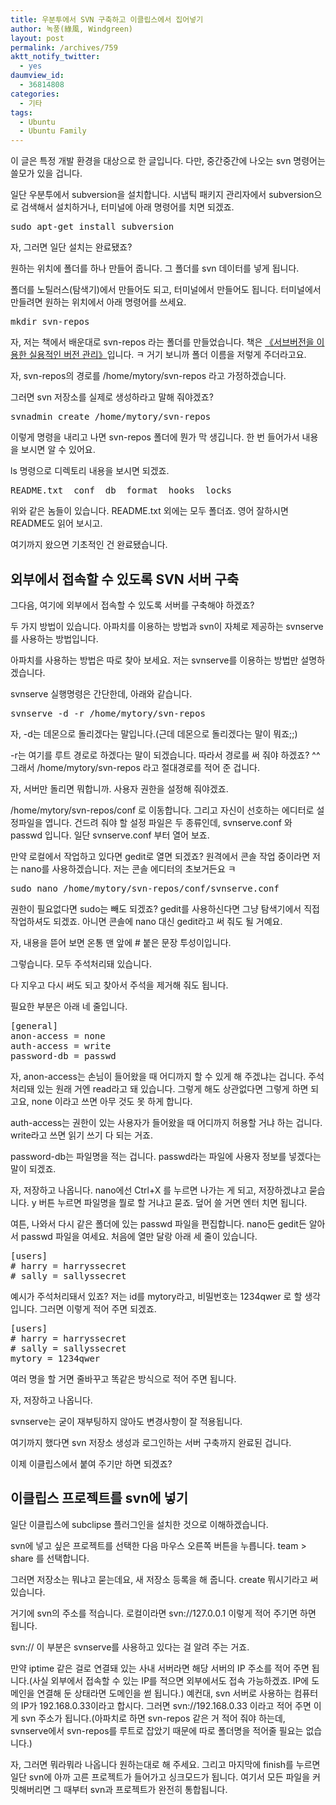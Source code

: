 ```yaml
---
title: 우분투에서 SVN 구축하고 이클립스에서 집어넣기
author: 녹풍(綠風, Windgreen)
layout: post
permalink: /archives/759
aktt_notify_twitter:
  - yes
daumview_id:
  - 36814808
categories:
  - 기타
tags:
  - Ubuntu
  - Ubuntu Family
---
```

이 글은 특정 개발 환경을 대상으로 한 글입니다. 다만, 중간중간에 나오는 svn 명령어는 쓸모가 있을 겁니다.

일단 우분투에서 subversion을 설치합니다. 시냅틱 패키지 관리자에서 subversion으로 검색해서 설치하거나, 터미널에 아래 명령어를 치면 되겠죠.

<pre class="brush:plain">sudo apt-get install subversion</pre>

자, 그러면 일단 설치는 완료됐죠?

원하는 위치에 폴더를 하나 만들어 줍니다. 그 폴더를 svn 데이터를 넣게 됩니다.

폴더를 노틸러스(탐색기)에서 만들어도 되고, 터미널에서 만들어도 됩니다. 터미널에서 만들려면 원하는 위치에서 아래 명령어를 쓰세요.

<pre class="brush:plain">mkdir svn-repos</pre>

자, 저는 책에서 배운대로 svn-repos 라는 폴더를 만들었습니다. 책은 <a href="http://koko8829.tistory.com/23" target="_blank">《서브버전을 이용한 실용적인 버전 관리》</a>입니다. ㅋ 거기 보니까 폴더 이름을 저렇게 주더라고요.

자, svn-repos의 경로를 /home/mytory/svn-repos 라고 가정하겠습니다.

그러면 svn 저장소를 실제로 생성하라고 말해 줘야겠죠?

<pre class="brush:plain">svnadmin create /home/mytory/svn-repos</pre>

이렇게 명령을 내리고 나면 svn-repos 폴더에 뭔가 막 생깁니다. 한 번 들어가서 내용을 보시면 알 수 있어요.

ls 명령으로 디렉토리 내용을 보시면 되겠죠.

<pre class="brush:plain">README.txt  conf  db  format  hooks  locks</pre>

위와 같은 놈들이 있습니다. README.txt 외에는 모두 폴더죠. 영어 잘하시면 README도 읽어 보시고.

여기까지 왔으면 기초적인 건 완료됐습니다.

## 외부에서 접속할 수 있도록 SVN 서버 구축

그다음, 여기에 외부에서 접속할 수 있도록 서버를 구축해야 하겠죠?

두 가지 방법이 있습니다. 아파치를 이용하는 방법과 svn이 자체로 제공하는 svnserve를 사용하는 방법입니다.

아파치를 사용하는 방법은 따로 찾아 보세요. 저는 svnserve를 이용하는 방법만 설명하겠습니다.

svnserve 실행명령은 간단한데, 아래와 같습니다.

<pre class="brush:plain">svnserve -d -r /home/mytory/svn-repos</pre>

자, -d는 데몬으로 돌리겠다는 말입니다.(근데 데몬으로 돌리겠다는 말이 뭐죠;;)

-r는 여기를 루트 경로로 하겠다는 말이 되겠습니다. 따라서 경로를 써 줘야 하겠죠? ^^ 그래서 /home/mytory/svn-repos 라고 절대경로를 적어 준 겁니다.

자, 서버만 돌리면 뭐합니까. 사용자 권한을 설정해 줘야겠죠.

/home/mytory/svn-repos/conf 로 이동합니다. 그리고 자신이 선호하는 에디터로 설정파일을 엽니다. 건드려 줘야 할 설정 파일은 두 종류인데, svnserve.conf 와 passwd 입니다. 일단 svnserve.conf 부터 열어 보죠.

만약 로컬에서 작업하고 있다면 gedit로 열면 되겠죠? 원격에서 콘솔 작업 중이라면 저는 nano를 사용하겠습니다. 저는 콘솔 에디터의 초보거든요 ㅋ

<pre class="brush:plain">sudo nano /home/mytory/svn-repos/conf/svnserve.conf</pre>

권한이 필요없다면 sudo는 빼도 되겠죠? gedit를 사용하신다면 그냥 탐색기에서 직접 작업하셔도 되겠죠. 아니면 콘솔에 nano 대신 gedit라고 써 줘도 될 거예요.

자, 내용을 뜯어 보면 온통 맨 앞에 # 붙은 문장 투성이입니다.

그렇습니다. 모두 주석처리돼 있습니다.

다 지우고 다시 써도 되고 찾아서 주석을 제거해 줘도 됩니다.

필요한 부분은 아래 네 줄입니다.

<pre class="brush:plain">[general]
anon-access = none
auth-access = write
password-db = passwd</pre>

자, anon-access는 손님이 들어왔을 때 어디까지 할 수 있게 해 주겠냐는 겁니다. 주석처리돼 있는 원래 거엔 read라고 돼 있습니다. 그렇게 해도 상관없다면 그렇게 하면 되고요, none 이라고 쓰면 아무 것도 못 하게 합니다.

auth-access는 권한이 있는 사용자가 들어왔을 때 어디까지 허용할 거냐 하는 겁니다. write라고 쓰면 읽기 쓰기 다 되는 거죠.

password-db는 파일명을 적는 겁니다. passwd라는 파일에 사용자 정보를 넣겠다는 말이 되겠죠.

자, 저장하고 나옵니다. nano에선 Ctrl+X 를 누르면 나가는 게 되고, 저장하겠냐고 묻습니다. y 버튼 누르면 파일명을 뭘로 할 거냐고 묻죠. 덮어 쓸 거면 엔터 치면 됩니다.

여튼, 나와서 다시 같은 폴더에 있는 passwd 파일을 편집합니다. nano든 gedit든 알아서 passwd 파일을 여세요. 처음에 열만 달랑 아래 세 줄이 있습니다.

<pre class="brush:plain">[users]
# harry = harryssecret
# sally = sallyssecret</pre>

예시가 주석처리돼서 있죠? 저는 id를 mytory라고, 비밀번호는 1234qwer 로 할 생각입니다. 그러면 이렇게 적어 주면 되겠죠.

<pre class="brush:plain">[users]
# harry = harryssecret
# sally = sallyssecret
mytory = 1234qwer</pre>

여러 명을 할 거면 줄바꾸고 똑같은 방식으로 적어 주면 됩니다.

자, 저장하고 나옵니다.

svnserve는 굳이 재부팅하지 않아도 변경사항이 잘 적용됩니다.

여기까지 했다면 svn 저장소 생성과 로그인하는 서버 구축까지 완료된 겁니다.

이제 이클립스에서 붙여 주기만 하면 되겠죠?

## 이클립스 프로젝트를 svn에 넣기

일단 이클립스에 subclipse 플러그인을 설치한 것으로 이해하겠습니다.

svn에 넣고 싶은 프로젝트를 선택한 다음 마우스 오른쪽 버튼을 누릅니다. team > share 를 선택합니다.

그러면 저장소는 뭐냐고 묻는데요, 새 저장소 등록을 해 줍니다. create 뭐시기라고 써 있습니다.

거기에 svn의 주소를 적습니다. 로컬이라면 svn://127.0.0.1 이렇게 적어 주기면 하면 됩니다.

svn:// 이 부분은 svnserve를 사용하고 있다는 걸 알려 주는 거죠.

만약 iptime 같은 걸로 연결돼 있는 사내 서버라면 해당 서버의 IP 주소를 적어 주면 됩니다.(사실 외부에서 접속할 수 있는 IP를 적으면 외부에서도 접속 가능하겠죠. IP에 도메인을 연결해 둔 상태라면 도메인을 썯 됩니다.) 예컨대, svn 서버로 사용하는 컴퓨터의 IP가 192.168.0.33이라고 합시다. 그러면 svn://192.168.0.33 이라고 적어 주면 이게 svn 주소가 됩니다.(아파치로 하면 svn-repos 같은 거 적어 줘야 하는데, svnserve에서 svn-repos를 루트로 잡았기 때문에 따로 폴더명을 적어줄 필요는 없습니다.)

자, 그러면 뭐라뭐라 나옵니다 원하는대로 해 주세요. 그리고 마지막에 finish를 누르면 일단 svn에 아까 고른 프로젝트가 들어가고 싱크모드가 됩니다. 여기서 모든 파일을 커밋해버리면 그 때부터 svn과 프로젝트가 완전히 통합됩니다.